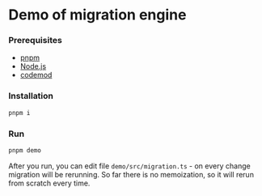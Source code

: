 # Demo of migration engine

### Prerequisites
- [pnpm](https://pnpm.io/)
- [Node.js](https://nodejs.org/en/)
- [codemod](https://docs.codemod.com/deploying-codemods/cli#installation)

### Installation
```bash
pnpm i
```

### Run
```bash
pnpm demo
```
After you run, you can edit file `demo/src/migration.ts` - on every change migration will be rerunning. So far there is no memoization, so it will rerun from scratch every time.

